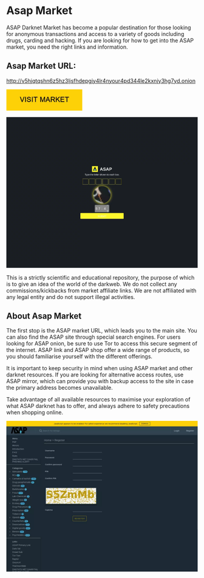 # Asap Market
ASAP Darknet Market has become a popular destination for those looking for anonymous transactions and access to a variety of goods including drugs, carding and hacking. If you are looking for how to get into the ASAP market, you need the right links and information.

## Asap Market URL:

http://v5hjqtqshn6z5hz3ljsfhdepgjy4lr4nyour4pd344le2kxnjy3hg7yd.onion

[<img src="/assets/seedvewet.webp" width="200">](http://v5hjqtqshn6z5hz3ljsfhdepgjy4lr4nyour4pd344le2kxnjy3hg7yd.onion)

<a href="http://v5hjqtqshn6z5hz3ljsfhdepgjy4lr4nyour4pd344le2kxnjy3hg7yd.onion"><img src="/assets/brigexmwat.webp" alt="image" style="max-width: 100%;"><a>

This is a strictly scientific and educational repository, the purpose of which is to give an idea of the world of the darkweb. We do not collect any commissions/kickbacks from market affiliate links. We are not affiliated with any legal entity and do not support illegal activities.

## About Asap Market

The first stop is the ASAP market URL, which leads you to the main site. You can also find the ASAP site through special search engines. For users looking for ASAP onion, be sure to use Tor to access this secure segment of the internet. ASAP link and ASAP shop offer a wide range of products, so you should familiarise yourself with the different offerings. 

It is important to keep security in mind when using ASAP market and other darknet resources. If you are looking for alternative access routes, use ASAP mirror, which can provide you with backup access to the site in case the primary address becomes unavailable.

Take advantage of all available resources to maximise your exploration of what ASAP darknet has to offer, and always adhere to safety precautions when shopping online.

<a href="http://v5hjqtqshn6z5hz3ljsfhdepgjy4lr4nyour4pd344le2kxnjy3hg7yd.onion"><img src="/assets/tighbourlo.webp" alt="image" style="max-width: 100%;"><a>